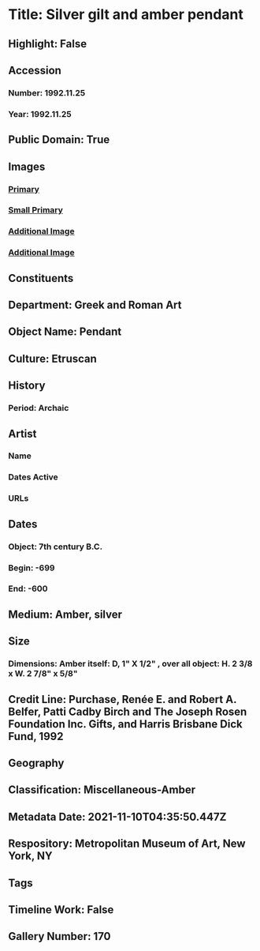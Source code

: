 # Title: Silver gilt and amber pendant
## Highlight: False
## Accession
### Number: 1992.11.25
### Year: 1992.11.25
## Public Domain: True
## Images
### [Primary](https://images.metmuseum.org/CRDImages/gr/original/DP258692-19921125.jpg)
### [Small Primary](https://images.metmuseum.org/CRDImages/gr/web-large/DP258692-19921125.jpg)
### [Additional Image](https://images.metmuseum.org/CRDImages/gr/original/DP258692.jpg)
### [Additional Image](https://images.metmuseum.org/CRDImages/gr/original/DP124731.jpg)
## Constituents
## Department: Greek and Roman Art
## Object Name: Pendant
## Culture: Etruscan
## History
### Period: Archaic
## Artist
### Name
### Dates Active
### URLs
## Dates
### Object: 7th century B.C.
### Begin: -699
### End: -600
## Medium: Amber, silver
## Size
### Dimensions: Amber itself: D, 1" X  1/2" , over all object: H. 2 3/8 x W. 2 7/8" x 5/8"
## Credit Line: Purchase, Renée E. and Robert A. Belfer, Patti Cadby Birch and The Joseph Rosen Foundation Inc. Gifts, and Harris Brisbane Dick Fund, 1992
## Geography
## Classification: Miscellaneous-Amber
## Metadata Date: 2021-11-10T04:35:50.447Z
## Respository: Metropolitan Museum of Art, New York, NY
## Tags
## Timeline Work: False
## Gallery Number: 170